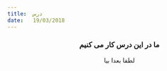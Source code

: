 ```yaml
---
title:  درس
date:   19/03/2018
---
```


### <center>ما در این درس کار می کنیم</center>
<center>لطفا بعدا بیا</center>